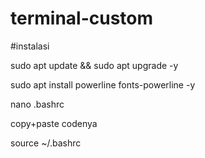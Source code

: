 # terminal-custom

#instalasi

sudo apt update && sudo apt upgrade -y

sudo apt install powerline fonts-powerline -y

nano .bashrc

copy+paste codenya

source ~/.bashrc
